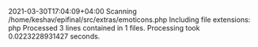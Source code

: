 2021-03-30T17:04:09+04:00
Scanning /home/keshav/epifinal/src/extras/emoticons.php
Including file extensions: php
Processed 3 lines contained in 1 files.
Processing took 0.0223228931427 seconds.
